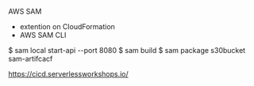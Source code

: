 AWS SAM

- extention on CloudFormation
- AWS SAM CLI

 $ sam local start-api --port 8080
 $ sam build
 $ sam package s30bucket sam-artifcacf

 https://cicd.serverlessworkshops.io/